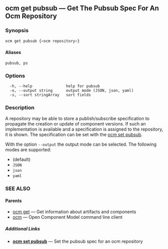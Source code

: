 ## ocm get pubsub &mdash; Get The Pubsub Spec For An Ocm Repository

### Synopsis

```sh
ocm get pubsub {<ocm repository>}
```

#### Aliases

```text
pubsub, ps
```

### Options

```
  -h, --help               help for pubsub
  -o, --output string      output mode (JSON, json, yaml)
  -s, --sort stringArray   sort fields
```

### Description

A repository may be able to store a publish/subscribe specification
to propagate the creation or update of component versions.
If such an implementation is available and a specification is
assigned to the repository, it is shown. The specification
can be set with the [ocm set pubsub](ocm_set_pubsub.md).


With the option <code>--output</code> the output mode can be selected.
The following modes are supported:
  - <code></code> (default)
  - <code>JSON</code>
  - <code>json</code>
  - <code>yaml</code>

### SEE ALSO

#### Parents

* [ocm get](ocm_get.md)	 &mdash; Get information about artifacts and components
* [ocm](ocm.md)	 &mdash; Open Component Model command line client



##### Additional Links

* [<b>ocm set pubsub</b>](ocm_set_pubsub.md)	 &mdash; Set the pubsub spec for an ocm repository

